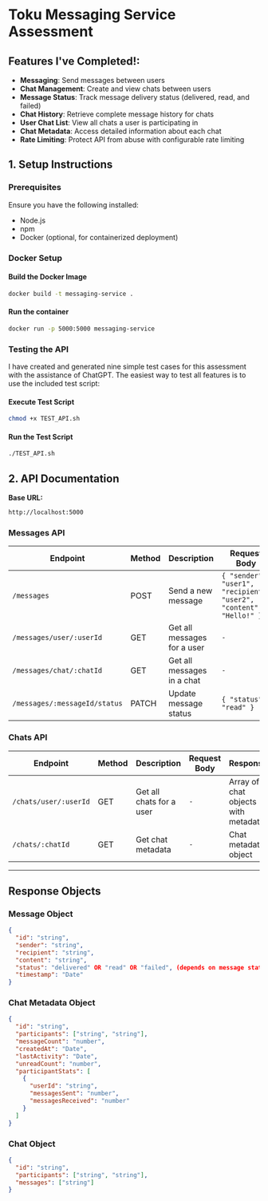# Toku Messaging Service Assessment

## Features I've Completed!:
- **Messaging**: Send messages between users
- **Chat Management**: Create and view chats between users
- **Message Status**: Track message delivery status (delivered, read, and failed)
- **Chat History**: Retrieve complete message history for chats
- **User Chat List**: View all chats a user is participating in
- **Chat Metadata**: Access detailed information about each chat
- **Rate Limiting**: Protect API from abuse with configurable rate limiting

## 1. Setup Instructions

### Prerequisites

Ensure you have the following installed:
- Node.js
- npm
- Docker (optional, for containerized deployment)

### Docker Setup
#### Build the Docker Image
```sh
docker build -t messaging-service .
```
#### Run the container
```sh
docker run -p 5000:5000 messaging-service
```

### Testing the API
I have created and generated nine simple test cases for this assessment with the assistance of ChatGPT.
The easiest way to test all features is to use the included test script:
#### Execute Test Script
```sh
chmod +x TEST_API.sh
```
#### Run the Test Script
```sh
./TEST_API.sh
```

## 2. API Documentation

**Base URL:** 
```sh
http://localhost:5000
```

### Messages API

| Endpoint                          | Method  | Description                       | Request Body                                        | Response                      |
|-----------------------------------|--------|-----------------------------------|----------------------------------------------------|------------------------------|
| `/messages`                       | POST   | Send a new message               | `{ "sender": "user1", "recipient": "user2", "content": "Hello!" }` | Message object               |
| `/messages/user/:userId`          | GET    | Get all messages for a user      | `-`                                                | Array of message objects     |
| `/messages/chat/:chatId`          | GET    | Get all messages in a chat       | `-`                                                | Array of message objects     |
| `/messages/:messageId/status`     | PATCH  | Update message status            | `{ "status": "read" }`                              | Updated message object       |

### Chats API

| Endpoint                      | Method  | Description                  | Request Body | Response                               |
|--------------------------------|--------|------------------------------|--------------|----------------------------------------|
| `/chats/user/:userId`         | GET    | Get all chats for a user     | `-`          | Array of chat objects with metadata  |
| `/chats/:chatId`              | GET    | Get chat metadata            | `-`          | Chat metadata object                 |

---

## Response Objects

### **Message Object**
```json
{
  "id": "string",
  "sender": "string",
  "recipient": "string",
  "content": "string",
  "status": "delivered" OR "read" OR "failed", (depends on message status)
  "timestamp": "Date"
}
```

### **Chat Metadata Object**
```json
{
  "id": "string",
  "participants": ["string", "string"],
  "messageCount": "number",
  "createdAt": "Date",
  "lastActivity": "Date",
  "unreadCount": "number",
  "participantStats": [
    {
      "userId": "string",
      "messagesSent": "number",
      "messagesReceived": "number"
    }
  ]
}
```

### **Chat Object**
```json
{
  "id": "string",
  "participants": ["string", "string"],
  "messages": ["string"]
}
```
